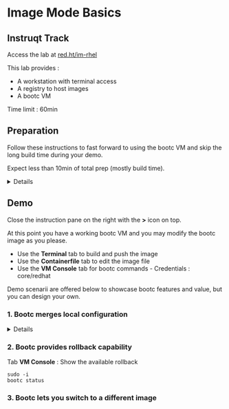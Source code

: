 # Image Mode Basics

## Instruqt Track

Access the lab at [red.ht/im-rhel](red.ht/im-rhel)

This lab provides :
- A workstation with terminal access
- A registry to host images
- A bootc VM

Time limit : 60min

## Preparation

Follow these instructions to fast forward to using the bootc VM and skip the long build time during your demo.

Expect less than 10min of total prep (mostly build time).

<details>
### Step 1

- Click **Launch** on the bottom right, expect 3min of provisioning.
- Click **Start** on the bottom right when it appears.

### Step 2

This will build and push the bootc image, then build and run the bootc VM (~6min).

- Paste the following commands all at once in **Terminal** tab
```
podman build -t rhel.$INSTRUQT_PARTICIPANT_ID.instruqt.io:5000/test-bootc -f Containerfile
podman push rhel.$INSTRUQT_PARTICIPANT_ID.instruqt.io:5000/test-bootc

podman run --rm --privileged \
        --volume .:/output \
         --volume ./config.json:/config.json \
        registry.redhat.io/rhel9/bootc-image-builder:latest \
        --type qcow2 \
        --config config.json \
         rhel.$INSTRUQT_PARTICIPANT_ID.instruqt.io:5000/test-bootc

cp qcow2/disk.qcow2 /var/lib/libvirt/images/bootc-vm.qcow2

virt-install --name bootc \
 --disk /var/lib/libvirt/images/bootc-vm.qcow2 \
--import \
--memory 2048 \
--graphics none \
--osinfo rhel9-unknown \
--noautoconsole \
--noreboot

virsh start bootc
```

### Step 3

- Click **Check** then **Start** to advance to *exercise 2* screen, you should now see the **VM Console** tab.
- Click **Check** then **Start** to advance to *exercise 3* screen, you should now see both the **Containerfile** and **VM Console** tabs.

It's ready !

</details>

## Demo

Close the instruction pane on the right with the **>** icon on top.

At this point you have a working bootc VM and you may modify the bootc image as you please.

- Use the **Terminal** tab to build and push the image
- Use the **Containerfile** tab to edit the image file
- Use the **VM Console** tab for bootc commands - Credentials : core/redhat

Demo scenarii are offered below to showcase bootc features and value, but you can design your own.

### 1. Bootc merges local configuration

<details>
        
Tab **Containerfile** : Add the telnet package (or copy and paste everything)
```text
FROM registry.redhat.io/rhel9/rhel-bootc

ADD etc /etc

RUN dnf install -y httpd telnet
RUN systemctl enable httpd
```
Tab **Terminal** : Update the bootc image and push it to registry
```bash
podman build -t rhel.$INSTRUQT_PARTICIPANT_ID.instruqt.io:5000/test-bootc -f Containerfile
podman push rhel.$INSTRUQT_PARTICIPANT_ID.instruqt.io:5000/test-bootc
```
Tab **VM Console** : Make a local change and show it
```bash
sudo -i
echo "Bootc FTW !" > /var/www/html/index.html
curl localhost
```
Tab **VM Console** : Apply the update to the bootc VM
```bash
bootc upgrade
reboot
```
Tab **VM Console** : Show that the local change was retained
```bash
curl localhost
```
Tab **VM Console** : Show the movie
```
sleep 90 && pkill telnet & telnet towel.blinkenlights.nl
```
Tab **Terminal** : Reboot the VM if you cannot exit the movie
```
virsh reboot bootc
```
</details>

### 2. Bootc provides rollback capability

Tab **VM Console** : Show the available rollback
```
sudo -i
bootc status
```

### 3. Bootc lets you switch to a different image
